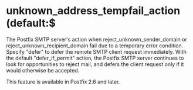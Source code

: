 # unknown_address_tempfail_action (default:$ 

 The Postfix SMTP server's action when reject_unknown_sender_domain
or reject_unknown_recipient_domain fail due to a temporary error
condition. Specify "defer" to defer the remote SMTP client request
immediately. With the default "defer_if_permit" action, the Postfix
SMTP server continues to look for opportunities to reject mail, and
defers the client request only if it would otherwise be accepted.


 This feature is available in Postfix 2.6 and later. 


